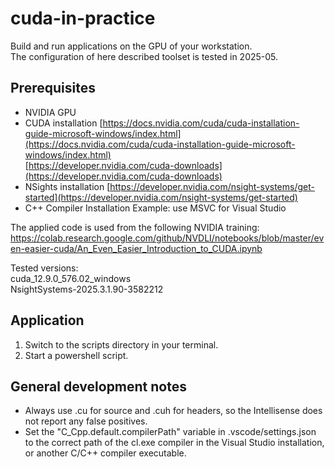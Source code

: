 # cuda-in-practice

Build and run applications on the GPU of your workstation.  
The configuration of here described toolset is tested in 2025-05.  

## Prerequisites

* NVIDIA GPU
* CUDA installation
[https://docs.nvidia.com/cuda/cuda-installation-guide-microsoft-windows/index.html](https://docs.nvidia.com/cuda/cuda-installation-guide-microsoft-windows/index.html)  
[https://developer.nvidia.com/cuda-downloads](https://developer.nvidia.com/cuda-downloads)  
* NSights installation [https://developer.nvidia.com/nsight-systems/get-started](https://developer.nvidia.com/nsight-systems/get-started)
* C++ Compiler Installation
Example: use MSVC for Visual Studio

The applied code is used from the following NVIDIA training:  
https://colab.research.google.com/github/NVDLI/notebooks/blob/master/even-easier-cuda/An_Even_Easier_Introduction_to_CUDA.ipynb  


Tested versions:  
cuda_12.9.0_576.02_windows  
NsightSystems-2025.3.1.90-3582212  

## Application

1. Switch to the scripts directory in your terminal.
2. Start a powershell script.

## General development notes

* Always use .cu for source and .cuh for headers, so the Intellisense does not report any false positives.
* Set the "C_Cpp.default.compilerPath" variable in .vscode/settings.json to the correct path of the cl.exe compiler in the Visual Studio installation, or another C/C++ compiler executable.
